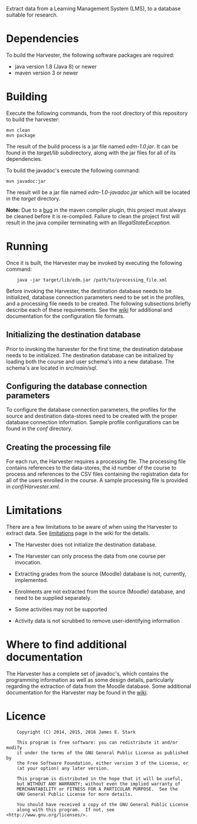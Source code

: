 Extract data from a Learning Management System (LMS), to a database suitable
for research.

# Dependencies
To build the Harvester, the following software packages are required:

* java version 1.8 (Java 8) or newer
* maven version 3 or newer

# Building
Execute the following commands, from the root directory of this repository to
build the harvester:

    mvn clean
    mvn package

The result of the build process is a jar file named *edm-1.0.jar*.  It can be
found in the *target/lib* subdirectory, along with the jar files for all of its
dependencies.

To build the javadoc's execute the following command:

    mvn javadoc:jar

The result will be a jar file named *edm-1.0-javadoc.jar* which will be located
in the *target* directory.

**Note:** Due to a [bug](https://issues.apache.org/jira/browse/MCOMPILER-236) in
the maven compiler plugin, this project must always be cleaned before it is
re-compiled.  Failure to clean the project first will result in the java
compiler terminating with an *IllegalStateException*.

# Running
Once it is built, the Harvester may be invoked by executing the following
command:

```
    java -jar target/lib/edm.jar /path/to/processing_file.xml
```

Before invoking the Harvester, the destination database needs to be initialized,
database connection parameters need to be set in the profiles, and a processing
file needs to be created.  The following subsections briefly describe each of
these requirements.  See the [wiki](http://github.com/jestark/LMSDataHarvester/wiki)
for additional and documentation for the configuration file formats.

## Initializing the destination database
Prior to invoking the harvester for the first time, the destination database
needs to be initialized.  The destination database can be initialized by loading
both the course and user schema's into a new database.  The schema's are located
in _src/main/sql_.

## Configuring the database connection parameters
To configure the database connection parameters, the profiles for the source and
destination data-stores need to be created with the proper database connection
information.  Sample profile configurations can be found in the _conf_
directory.

## Creating the processing file
For each run, the Harvester requires a processing file.  The processing file
contains references to the data-stores, the id number of the course to process
and references to the CSV files containing the registration data for all of the
users enrolled in the course.  A sample processing file is provided in
_conf/Harvester.xml_.

# Limitations
There are a few limitations to be aware of when using the Harvester to extract
data.  See [limitations](http://github.com/jestark/LMSDataHarvester/wiki/Limitations)
page in the wiki for the details.

* The Harvester does not initialize the destination database.

* The Harvester can only process the data from one course per invocation.

* Extracting grades from the source (Moodle) database is not, currently,
  implemented.

* Enrolments are not extracted from the source (Moodle) database, and need to be
  supplied separately.

* Some activities may not be supported

* Activity data is not scrubbed to remove user-identifying information

# Where to find additional documentation
The Harvester has a complete set of javadoc's, which contains the programming
information as well as some design details, particularly regarding the
extraction of data from the Moodle database.  Some additional documentation for
the Harvester may be found in the
[wiki](http://github.com/jestark/LMSDataHarvester/wiki).

# Licence
```
    Copyright (C) 2014, 2015, 2016 James E. Stark

    This program is free software: you can redistribute it and/or modify
    it under the terms of the GNU General Public License as published by
    the Free Software Foundation, either version 3 of the License, or
    (at your option) any later version.

    This program is distributed in the hope that it will be useful,
    but WITHOUT ANY WARRANTY; without even the implied warranty of
    MERCHANTABILITY or FITNESS FOR A PARTICULAR PURPOSE.  See the
    GNU General Public License for more details.

    You should have received a copy of the GNU General Public License
    along with this program.  If not, see <http://www.gnu.org/licenses/>.
```
